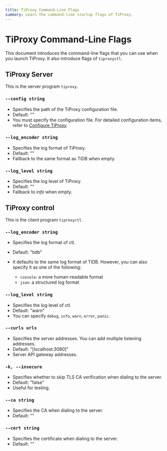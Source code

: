 ```yaml
---
title: TiProxy Command-Line Flags
summary: Learn the command-line startup flags of TiProxy.
---
```


# TiProxy Command-Line Flags

This document introduces the command-line flags that you can use when you launch TiProxy. It also introduce flags of `tiproxyctl`.

## TiProxy Server

This is the server program `tiproxy`.

### `--config string`

+ Specifies the path of the TiProxy configuration file.
+ Default: ""
+ You must specify the configuration file. For detailed configuration items, refer to [Configure TiProxy](/tiproxy/tiproxy-configuration.md).

### `--log_encoder string`

+ Specifies the log format of TiProxy.
+ Default: ""
+ Fallback to the same format as TiDB when empty.

### `--log_level string`

+ Specifies the log level of TiProxy.
+ Default: ""
+ Fallback to *info* when empty.

## TiProxy control

This is the client program `tiproxyctl`.

### `--log_encoder string`

+ Specifies the log format of ctl.
+ Default: "tidb"
+ It defaults to the same log format of TiDB. However, you can also specify it as one of the following:

    - `console`: a more human-readable format
    - `json`: a structured log format

### `--log_level string`

+ Specifies the log level of ctl.
+ Default: "warn"
+ You can specify `debug`, `info`, `warn`, `error`, `panic`.

### `--curls urls`

+ Specifies the server addresses. You can add multiple listening addresses.
+ Default: "[localhost:3080]"
+ Server API gateway addresses.

### `-k, --insecure`

+ Specifies whether to skip TLS CA verification when dialing to the server.
+ Default: "false"
+ Useful for testing.

### `--ca string`

+ Specifies the CA when dialing to the server.
+ Default: ""

### `--cert string`

+ Specifies the certificate when dialing to the server.
+ Default: ""

